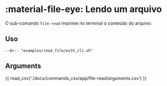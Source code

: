 # :material-file-eye: Lendo um arquivo

O sub-comando `file-read` imprime no terminal o conteúdo do arquivo:

## Uso

````title=""
--8<-- "examples/read_file/with_cli.sh"
````

## Arguments

{{ read_csv('./docs/commands_csv/app/file-read/arguments.csv') }}